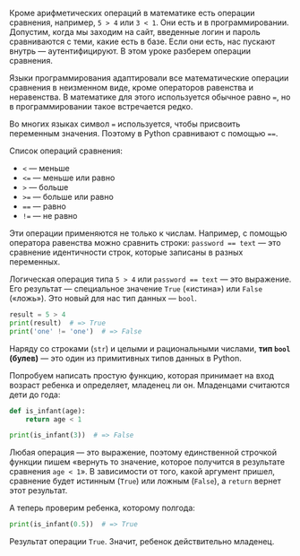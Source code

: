 Кроме арифметических операций в математике есть операции сравнения, например, `5 > 4` или `3 < 1`. Они есть и в программировании. Допустим, когда мы заходим на сайт, введенные логин и пароль сравниваются с теми, какие есть в базе. Если они есть, нас пускают внутрь — аутентифицируют. В этом уроке разберем операции сравнения.

Языки программирования адаптировали все математические операции сравнения в неизменном виде, кроме операторов равенства и неравенства. В математике для этого используется обычное равно `=`, но в программировании такое встречается редко.

Во многих языках символ `=` используется, чтобы присвоить переменным значения. Поэтому в Python сравнивают с помощью `==`.

Список операций сравнения:

* `<`  — меньше
* `<=` — меньше или равно
* `>`  — больше
* `>=` — больше или равно
* `==` — равно
* `!=` — не равно

Эти операции применяются не только к числам. Например, с помощью оператора равенства можно сравнить строки: `password == text` — это сравнение идентичности строк, которые записаны в разных переменных.

Логическая операция типа `5 > 4` или `password == text` — это выражение. Его результат — специальное значение `True` («истина») или `False` («ложь»). Это новый для нас тип данных — `bool`.

```python
result = 5 > 4
print(result)  # => True
print('one' != 'one')  # => False
```

Наряду со строками (`str`) и целыми и рациональными числами, **тип `bool` (булев)** — это один из примитивных типов данных в Python.

Попробуем написать простую функцию, которая принимает на вход возраст ребенка и определяет, младенец ли он. Младенцами считаются дети до года:

```python
def is_infant(age):
    return age < 1

print(is_infant(3))  # => False
```

Любая операция — это выражение, поэтому единственной строчкой функции пишем «вернуть то значение, которое получится в результате сравнения `age < 1`». В зависимости от того, какой аргумент пришел, сравнение будет истинным (`True`) или ложным (`False`), а `return` вернет этот результат.

А теперь проверим ребенка, которому полгода:

```python
print(is_infant(0.5))  # => True
```

Результат операции `True`. Значит, ребенок действительно младенец.
